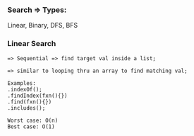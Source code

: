 ### Search => Types:

Linear, Binary, DFS, BFS

### Linear Search
```
=> Sequential => find target val inside a list;

=> similar to looping thru an array to find matching val;

Examples:
.indexOf();
.findIndex(fxn(){})
.find(fxn(){})
.includes();

Worst case: O(n)
Best case: O(1)

```

```
```

```
```

```
```

```
```

```
```
